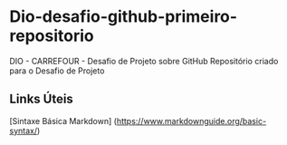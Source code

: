 # Dio-desafio-github-primeiro-repositorio
DIO - CARREFOUR - Desafio de Projeto sobre GitHub
Repositório criado para o Desafio de Projeto

## Links Úteis
[Sintaxe Básica Markdown] (https://www.markdownguide.org/basic-syntax/)
